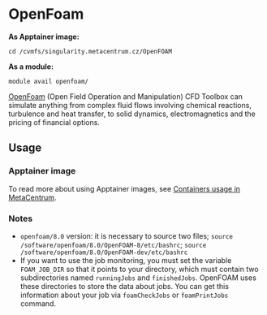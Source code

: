 # OpenFoam 

**As Apptainer image:**

    cd /cvmfs/singularity.metacentrum.cz/OpenFOAM

**As a module:**

    module avail openfoam/

[OpenFoam](https://www.openfoam.com) (Open Field Operation and Manipulation) CFD Toolbox can simulate anything from complex fluid flows involving chemical reactions, turbulence and heat transfer, to solid dynamics, electromagnetics and the pricing of financial options. 

## Usage

### Apptainer image

To read more about using Apptainer images, see [Containers usage in MetaCentrum](../../software/containers/).

### Notes

- `openfoam/8.0` version: it is necessary to source two files; `source /software/openfoam/8.0/OpenFOAM-8/etc/bashrc`; `source /software/openfoam/8.0/OpenFOAM-dev/etc/bashrc`
- If you want to use the job monitoring, you must set the variable `FOAM_JOB_DIR` so that it points to your directory, which must contain two subdirectories named `runningJobs` and `finishedJobs`. OpenFOAM uses these directories to store the data about jobs. You can get this information about your job via `foamCheckJobs` or `foamPrintJobs` command. 





